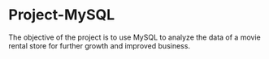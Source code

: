 # Project-MySQL
The objective of the project is to use MySQL to analyze the data of a movie rental store for further growth and improved business.
